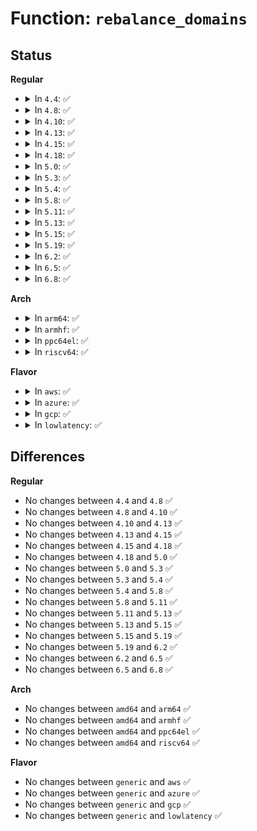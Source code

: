 # Function: <code>rebalance_domains</code>

## Status
<b>Regular</b>
<ul>
<li>
<details>
<summary>In <code>4.4</code>: ✅</summary>

```c
void rebalance_domains(struct rq *rq, enum cpu_idle_type idle);
```

**Collision:** Unique Static

**Inline:** No

**Transformation:** False

**Instances:**

```
In kernel/sched/fair.c (ffffffff810be030)
Location: kernel/sched/fair.c:7589
Inline: False
Direct callers:
  - kernel/sched/fair.c:run_rebalance_domains
  - kernel/sched/fair.c:run_rebalance_domains
```
**Symbols:**

```
ffffffff810be030-ffffffff810be300: rebalance_domains (STB_LOCAL)
```
</details>
</li>
<li>
<details>
<summary>In <code>4.8</code>: ✅</summary>

```c
void rebalance_domains(struct rq *rq, enum cpu_idle_type idle);
```

**Collision:** Unique Static

**Inline:** No

**Transformation:** False

**Instances:**

```
In kernel/sched/fair.c (ffffffff810c1810)
Location: kernel/sched/fair.c:8039
Inline: False
Direct callers:
  - kernel/sched/fair.c:run_rebalance_domains
  - kernel/sched/fair.c:run_rebalance_domains
```
**Symbols:**

```
ffffffff810c1810-ffffffff810c1ac2: rebalance_domains (STB_LOCAL)
```
</details>
</li>
<li>
<details>
<summary>In <code>4.10</code>: ✅</summary>

```c
void rebalance_domains(struct rq *rq, enum cpu_idle_type idle);
```

**Collision:** Unique Static

**Inline:** No

**Transformation:** False

**Instances:**

```
In kernel/sched/fair.c (ffffffff810c7800)
Location: kernel/sched/fair.c:8617
Inline: False
Direct callers:
  - kernel/sched/fair.c:run_rebalance_domains
  - kernel/sched/fair.c:run_rebalance_domains
```
**Symbols:**

```
ffffffff810c7800-ffffffff810c7ab2: rebalance_domains (STB_LOCAL)
```
</details>
</li>
<li>
<details>
<summary>In <code>4.13</code>: ✅</summary>

```c
void rebalance_domains(struct rq *rq, enum cpu_idle_type idle);
```

**Collision:** Unique Static

**Inline:** No

**Transformation:** False

**Instances:**

```
In kernel/sched/fair.c (ffffffff810c1480)
Location: kernel/sched/fair.c:8637
Inline: False
Direct callers:
  - kernel/sched/fair.c:run_rebalance_domains
  - kernel/sched/fair.c:run_rebalance_domains
```
**Symbols:**

```
ffffffff810c1480-ffffffff810c174a: rebalance_domains (STB_LOCAL)
```
</details>
</li>
<li>
<details>
<summary>In <code>4.15</code>: ✅</summary>

```c
void rebalance_domains(struct rq *rq, enum cpu_idle_type idle);
```

**Collision:** Unique Static

**Inline:** No

**Transformation:** False

**Instances:**

```
In kernel/sched/fair.c (ffffffff810c8c20)
Location: kernel/sched/fair.c:9110
Inline: False
Direct callers:
  - kernel/sched/fair.c:run_rebalance_domains
  - kernel/sched/fair.c:run_rebalance_domains
```
**Symbols:**

```
ffffffff810c8c20-ffffffff810c8eea: rebalance_domains (STB_LOCAL)
```
</details>
</li>
<li>
<details>
<summary>In <code>4.18</code>: ✅</summary>

```c
void rebalance_domains(struct rq *rq, enum cpu_idle_type idle);
```

**Collision:** Unique Static

**Inline:** No

**Transformation:** False

**Instances:**

```
In kernel/sched/fair.c (ffffffff810d0660)
Location: kernel/sched/fair.c:9215
Inline: False
Direct callers:
  - kernel/sched/fair.c:run_rebalance_domains
  - kernel/sched/fair.c:_nohz_idle_balance
  - kernel/sched/fair.c:_nohz_idle_balance
```
**Symbols:**

```
ffffffff810d0660-ffffffff810d0930: rebalance_domains (STB_LOCAL)
```
</details>
</li>
<li>
<details>
<summary>In <code>5.0</code>: ✅</summary>

```c
void rebalance_domains(struct rq *rq, enum cpu_idle_type idle);
```

**Collision:** Unique Static

**Inline:** No

**Transformation:** False

**Instances:**

```
In kernel/sched/fair.c (ffffffff810d9ea0)
Location: kernel/sched/fair.c:9318
Inline: False
Direct callers:
  - kernel/sched/fair.c:run_rebalance_domains
  - kernel/sched/fair.c:_nohz_idle_balance
  - kernel/sched/fair.c:_nohz_idle_balance
```
**Symbols:**

```
ffffffff810d9ea0-ffffffff810da170: rebalance_domains (STB_LOCAL)
```
</details>
</li>
<li>
<details>
<summary>In <code>5.3</code>: ✅</summary>

```c
void rebalance_domains(struct rq *rq, enum cpu_idle_type idle);
```

**Collision:** Unique Static

**Inline:** No

**Transformation:** False

**Instances:**

```
In kernel/sched/fair.c (ffffffff810e11c0)
Location: kernel/sched/fair.c:9231
Inline: False
Direct callers:
  - kernel/sched/fair.c:run_rebalance_domains
  - kernel/sched/fair.c:_nohz_idle_balance
  - kernel/sched/fair.c:_nohz_idle_balance
```
**Symbols:**

```
ffffffff810e11c0-ffffffff810e14ce: rebalance_domains (STB_LOCAL)
```
</details>
</li>
<li>
<details>
<summary>In <code>5.4</code>: ✅</summary>

```c
void rebalance_domains(struct rq *rq, enum cpu_idle_type idle);
```

**Collision:** Unique Static

**Inline:** No

**Transformation:** False

**Instances:**

```
In kernel/sched/fair.c (ffffffff810eb860)
Location: kernel/sched/fair.c:9215
Inline: False
Direct callers:
  - kernel/sched/fair.c:run_rebalance_domains
  - kernel/sched/fair.c:_nohz_idle_balance
  - kernel/sched/fair.c:_nohz_idle_balance
```
**Symbols:**

```
ffffffff810eb860-ffffffff810ebb6e: rebalance_domains (STB_LOCAL)
```
</details>
</li>
<li>
<details>
<summary>In <code>5.8</code>: ✅</summary>

```c
void rebalance_domains(struct rq *rq, enum cpu_idle_type idle);
```

**Collision:** Unique Static

**Inline:** No

**Transformation:** False

**Instances:**

```
In kernel/sched/fair.c (ffffffff810f5620)
Location: kernel/sched/fair.c:9894
Inline: False
Direct callers:
  - kernel/sched/fair.c:run_rebalance_domains
  - kernel/sched/fair.c:_nohz_idle_balance
  - kernel/sched/fair.c:_nohz_idle_balance
```
**Symbols:**

```
ffffffff810f5620-ffffffff810f59aa: rebalance_domains (STB_LOCAL)
```
</details>
</li>
<li>
<details>
<summary>In <code>5.11</code>: ✅</summary>

```c
void rebalance_domains(struct rq *rq, enum cpu_idle_type idle);
```

**Collision:** Unique Static

**Inline:** No

**Transformation:** False

**Instances:**

```
In kernel/sched/fair.c (ffffffff810f3710)
Location: kernel/sched/fair.c:10004
Inline: False
Direct callers:
  - kernel/sched/fair.c:run_rebalance_domains
  - kernel/sched/fair.c:_nohz_idle_balance
  - kernel/sched/fair.c:_nohz_idle_balance
```
**Symbols:**

```
ffffffff810f3710-ffffffff810f3ab7: rebalance_domains (STB_LOCAL)
```
</details>
</li>
<li>
<details>
<summary>In <code>5.13</code>: ✅</summary>

```c
void rebalance_domains(struct rq *rq, enum cpu_idle_type idle);
```

**Collision:** Unique Static

**Inline:** No

**Transformation:** False

**Instances:**

```
In kernel/sched/fair.c (ffffffff810f5f10)
Location: kernel/sched/fair.c:10056
Inline: False
Direct callers:
  - kernel/sched/fair.c:run_rebalance_domains
```
**Symbols:**

```
ffffffff810f5f10-ffffffff810f62a5: rebalance_domains (STB_LOCAL)
```
</details>
</li>
<li>
<details>
<summary>In <code>5.15</code>: ✅</summary>

```c
void rebalance_domains(struct rq *rq, enum cpu_idle_type idle);
```

**Collision:** Unique Static

**Inline:** No

**Transformation:** False

**Instances:**

```
In kernel/sched/fair.c (ffffffff8110fc80)
Location: kernel/sched/fair.c:10296
Inline: False
Direct callers:
  - kernel/sched/fair.c:run_rebalance_domains
```
**Symbols:**

```
ffffffff8110fc80-ffffffff81110070: rebalance_domains (STB_LOCAL)
```
</details>
</li>
<li>
<details>
<summary>In <code>5.19</code>: ✅</summary>

```c
void rebalance_domains(struct rq *rq, enum cpu_idle_type idle);
```

**Collision:** Unique Static

**Inline:** No

**Transformation:** False

**Instances:**

```
In kernel/sched/fair.c (ffffffff8112bc80)
Location: kernel/sched/fair.c:10403
Inline: False
Direct callers:
  - kernel/sched/fair.c:run_rebalance_domains
```
**Symbols:**

```
ffffffff8112bc80-ffffffff8112c09d: rebalance_domains (STB_LOCAL)
```
</details>
</li>
<li>
<details>
<summary>In <code>6.2</code>: ✅</summary>

```c
void rebalance_domains(struct rq *rq, enum cpu_idle_type idle);
```

**Collision:** Unique Static

**Inline:** No

**Transformation:** False

**Instances:**

```
In kernel/sched/fair.c (ffffffff811558b0)
Location: kernel/sched/fair.c:10931
Inline: False
Direct callers:
  - kernel/sched/fair.c:run_rebalance_domains
```
**Symbols:**

```
ffffffff811558b0-ffffffff81155cc9: rebalance_domains (STB_LOCAL)
```
</details>
</li>
<li>
<details>
<summary>In <code>6.5</code>: ✅</summary>

```c
void rebalance_domains(struct rq *rq, enum cpu_idle_type idle);
```

**Collision:** Unique Static

**Inline:** No

**Transformation:** False

**Instances:**

```
In kernel/sched/fair.c (ffffffff81165a30)
Location: kernel/sched/fair.c:11231
Inline: False
Direct callers:
  - kernel/sched/fair.c:run_rebalance_domains
```
**Symbols:**

```
ffffffff81165a30-ffffffff81165e49: rebalance_domains (STB_LOCAL)
```
</details>
</li>
<li>
<details>
<summary>In <code>6.8</code>: ✅</summary>

```c
void rebalance_domains(struct rq *rq, enum cpu_idle_type idle);
```

**Collision:** Unique Static

**Inline:** No

**Transformation:** False

**Instances:**

```
In kernel/sched/fair.c (ffffffff81172790)
Location: kernel/sched/fair.c:11694
Inline: False
Direct callers:
  - kernel/sched/fair.c:run_rebalance_domains
```
**Symbols:**

```
ffffffff81172790-ffffffff81172ba9: rebalance_domains (STB_LOCAL)
```
</details>
</li>
</ul>
<b>Arch</b>
<ul>
<li>
<details>
<summary>In <code>arm64</code>: ✅</summary>

```c
void rebalance_domains(struct rq *rq, enum cpu_idle_type idle);
```

**Collision:** Unique Static

**Inline:** No

**Transformation:** False

**Instances:**

```
In kernel/sched/fair.c (ffff80001014bad0)
Location: kernel/sched/fair.c:9215
Inline: False
Direct callers:
  - kernel/sched/fair.c:run_rebalance_domains
  - kernel/sched/fair.c:run_rebalance_domains
  - kernel/sched/fair.c:_nohz_idle_balance
  - kernel/sched/fair.c:_nohz_idle_balance
```
**Symbols:**

```
ffff80001014bad0-ffff80001014bdec: rebalance_domains (STB_LOCAL)
```
</details>
</li>
<li>
<details>
<summary>In <code>armhf</code>: ✅</summary>

```c
void rebalance_domains(struct rq *rq, enum cpu_idle_type idle);
```

**Collision:** Unique Static

**Inline:** No

**Transformation:** False

**Instances:**

```
In kernel/sched/fair.c (c0399754)
Location: kernel/sched/fair.c:9215
Inline: False
Direct callers:
  - kernel/sched/fair.c:run_rebalance_domains
  - kernel/sched/fair.c:_nohz_idle_balance
  - kernel/sched/fair.c:_nohz_idle_balance
```
**Symbols:**

```
c0399754-c0399ab8: rebalance_domains (STB_LOCAL)
```
</details>
</li>
<li>
<details>
<summary>In <code>ppc64el</code>: ✅</summary>

```c
void rebalance_domains(struct rq *rq, enum cpu_idle_type idle);
```

**Collision:** Unique Static

**Inline:** No

**Transformation:** False

**Instances:**

```
In kernel/sched/fair.c (c00000000019e1d0)
Location: kernel/sched/fair.c:9215
Inline: False
Direct callers:
  - kernel/sched/fair.c:run_rebalance_domains
  - kernel/sched/fair.c:run_rebalance_domains
  - kernel/sched/fair.c:run_rebalance_domains
  - kernel/sched/fair.c:_nohz_idle_balance
  - kernel/sched/fair.c:_nohz_idle_balance
```
**Symbols:**

```
c00000000019e1d0-c00000000019e5f4: rebalance_domains (STB_LOCAL)
```
</details>
</li>
<li>
<details>
<summary>In <code>riscv64</code>: ✅</summary>

```c
void rebalance_domains(struct rq *rq, enum cpu_idle_type idle);
```

**Collision:** Unique Static

**Inline:** No

**Transformation:** False

**Instances:**

```
In kernel/sched/fair.c (ffffffe0000f5230)
Location: kernel/sched/fair.c:9215
Inline: False
Direct callers:
  - kernel/sched/fair.c:run_rebalance_domains
  - kernel/sched/fair.c:_nohz_idle_balance
  - kernel/sched/fair.c:_nohz_idle_balance
```
**Symbols:**

```
ffffffe0000f5230-ffffffe0000f54aa: rebalance_domains (STB_LOCAL)
```
</details>
</li>
</ul>
<b>Flavor</b>
<ul>
<li>
<details>
<summary>In <code>aws</code>: ✅</summary>

```c
void rebalance_domains(struct rq *rq, enum cpu_idle_type idle);
```

**Collision:** Unique Static

**Inline:** No

**Transformation:** False

**Instances:**

```
In kernel/sched/fair.c (ffffffff810e59c0)
Location: kernel/sched/fair.c:9215
Inline: False
Direct callers:
  - kernel/sched/fair.c:run_rebalance_domains
  - kernel/sched/fair.c:_nohz_idle_balance
  - kernel/sched/fair.c:_nohz_idle_balance
```
**Symbols:**

```
ffffffff810e59c0-ffffffff810e5cce: rebalance_domains (STB_LOCAL)
```
</details>
</li>
<li>
<details>
<summary>In <code>azure</code>: ✅</summary>

```c
void rebalance_domains(struct rq *rq, enum cpu_idle_type idle);
```

**Collision:** Unique Static

**Inline:** No

**Transformation:** False

**Instances:**

```
In kernel/sched/fair.c (ffffffff810d4b60)
Location: kernel/sched/fair.c:9215
Inline: False
Direct callers:
  - kernel/sched/fair.c:run_rebalance_domains
  - kernel/sched/fair.c:_nohz_idle_balance
  - kernel/sched/fair.c:_nohz_idle_balance
```
**Symbols:**

```
ffffffff810d4b60-ffffffff810d4e6e: rebalance_domains (STB_LOCAL)
```
</details>
</li>
<li>
<details>
<summary>In <code>gcp</code>: ✅</summary>

```c
void rebalance_domains(struct rq *rq, enum cpu_idle_type idle);
```

**Collision:** Unique Static

**Inline:** No

**Transformation:** False

**Instances:**

```
In kernel/sched/fair.c (ffffffff810e1d90)
Location: kernel/sched/fair.c:9215
Inline: False
Direct callers:
  - kernel/sched/fair.c:run_rebalance_domains
  - kernel/sched/fair.c:_nohz_idle_balance
  - kernel/sched/fair.c:_nohz_idle_balance
```
**Symbols:**

```
ffffffff810e1d90-ffffffff810e209e: rebalance_domains (STB_LOCAL)
```
</details>
</li>
<li>
<details>
<summary>In <code>lowlatency</code>: ✅</summary>

```c
void rebalance_domains(struct rq *rq, enum cpu_idle_type idle);
```

**Collision:** Unique Static

**Inline:** No

**Transformation:** False

**Instances:**

```
In kernel/sched/fair.c (ffffffff810ed950)
Location: kernel/sched/fair.c:9215
Inline: False
Direct callers:
  - kernel/sched/fair.c:run_rebalance_domains
  - kernel/sched/fair.c:_nohz_idle_balance
  - kernel/sched/fair.c:_nohz_idle_balance
```
**Symbols:**

```
ffffffff810ed950-ffffffff810edc34: rebalance_domains (STB_LOCAL)
```
</details>
</li>
</ul>

## Differences
<b>Regular</b>
<ul>
<li>
No changes between <code>4.4</code> and <code>4.8</code> ✅
</li>
<li>
No changes between <code>4.8</code> and <code>4.10</code> ✅
</li>
<li>
No changes between <code>4.10</code> and <code>4.13</code> ✅
</li>
<li>
No changes between <code>4.13</code> and <code>4.15</code> ✅
</li>
<li>
No changes between <code>4.15</code> and <code>4.18</code> ✅
</li>
<li>
No changes between <code>4.18</code> and <code>5.0</code> ✅
</li>
<li>
No changes between <code>5.0</code> and <code>5.3</code> ✅
</li>
<li>
No changes between <code>5.3</code> and <code>5.4</code> ✅
</li>
<li>
No changes between <code>5.4</code> and <code>5.8</code> ✅
</li>
<li>
No changes between <code>5.8</code> and <code>5.11</code> ✅
</li>
<li>
No changes between <code>5.11</code> and <code>5.13</code> ✅
</li>
<li>
No changes between <code>5.13</code> and <code>5.15</code> ✅
</li>
<li>
No changes between <code>5.15</code> and <code>5.19</code> ✅
</li>
<li>
No changes between <code>5.19</code> and <code>6.2</code> ✅
</li>
<li>
No changes between <code>6.2</code> and <code>6.5</code> ✅
</li>
<li>
No changes between <code>6.5</code> and <code>6.8</code> ✅
</li>
</ul>
<b>Arch</b>
<ul>
<li>
No changes between <code>amd64</code> and <code>arm64</code> ✅
</li>
<li>
No changes between <code>amd64</code> and <code>armhf</code> ✅
</li>
<li>
No changes between <code>amd64</code> and <code>ppc64el</code> ✅
</li>
<li>
No changes between <code>amd64</code> and <code>riscv64</code> ✅
</li>
</ul>
<b>Flavor</b>
<ul>
<li>
No changes between <code>generic</code> and <code>aws</code> ✅
</li>
<li>
No changes between <code>generic</code> and <code>azure</code> ✅
</li>
<li>
No changes between <code>generic</code> and <code>gcp</code> ✅
</li>
<li>
No changes between <code>generic</code> and <code>lowlatency</code> ✅
</li>
</ul>
